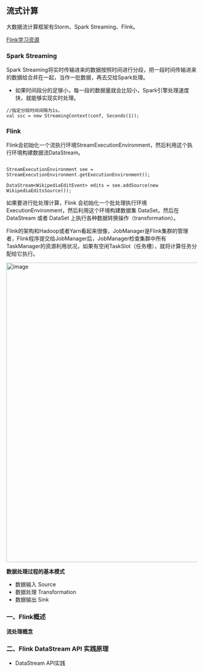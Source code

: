 ## 流式计算


大数据流计算框架有Storm、Spark Streaming、Flink。

[Flink学习资源](https://github.com/pierre94/flink-notes)

### Spark Streaming

Spark Streaming将实时传输进来的数据按照时间进行分段，把一段时间传输进来的数据给合并在一起，当作一批数据，再去交给Spark处理。
- 如果时间段分的足够小，每一段的数据量就会比较小，Spark引擎处理速度快，就能够实现实时处理。

```
//指定分段时间间隔为1s。
val ssc = new StreamingContext(conf, Seconds(1));
```

### Flink

Flink会初始化一个流执行环境StreamExecutionEnvironment，然后利用这个执行环境构建数据流DataStream。

```

StreamExecutionEnvironment see = StreamExecutionEnvironment.getExecutionEnvironment();

DataStream<WikipediaEditEvent> edits = see.addSource(new WikipediaEditsSource());

```

如果要进行批处理计算，Flink 会初始化一个批处理执行环境 ExecutionEnvironment，然后利用这个环境构建数据集 DataSet。然后在 DataStream 或者 DataSet 上执行各种数据转换操作（transformation）。

Flink的架构和Hadoop或者Yarn看起来很像，JobManager是Flink集群的管理者，Flink程序提交给JobManager后，JobManager检查集群中所有TaskManager的资源利用状况，如果有空闲TaskSlot（任务槽），就将计算任务分配给它执行。

<img width="788" alt="image" src="https://user-images.githubusercontent.com/46979228/168446373-eb8f0ce0-283b-4628-b5a6-26e8e90a70c4.png">

**数据处理过程的基本模式**

- 数据输入 Source
- 数据处理 Transformation
- 数据输出 Sink

### 一、Flink概述

**流处理概念**

### 二、Flink DataStream API 实践原理

- DataStream API实践

